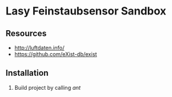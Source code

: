 # Lasy Feinstaubsensor Sandbox
## Resources
* http://luftdaten.info/
* https://github.com/eXist-db/exist
## Installation
1. Build project by calling *ant*
